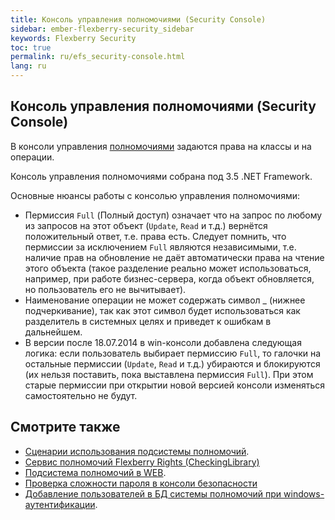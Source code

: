 ```yaml
---
title: Консоль управления полномочиями (Security Console)
sidebar: ember-flexberry-security_sidebar
keywords: Flexberry Security
toc: true
permalink: ru/efs_security-console.html
lang: ru
---
```


## Консоль управления полномочиями (Security Console)

В консоли управления [полномочиями](efs_right-manager-module.html) задаются права на классы и на операции.

Консоль управления полномочиями собрана под 3.5 .NET Framework.

Основные нюансы работы с консолью управления полномочиями:

* Пермиссия `Full` (Полный доступ) означает что на запрос по любому из запросов на этот объект (`Update`, `Read` и т.д.) вернётся положительный ответ, т.е. права есть. Следует помнить, что пермиссии за исключением `Full` являются независимыми, т.е. наличие прав на обновление не даёт автоматически права на чтение этого объекта (такое разделение реально может использоваться, например, при работе бизнес-сервера, когда объект обновляется, но пользователь его не вычитывает).
* Наименование операции не может содержать символ _ (нижнее подчеркивание), так как этот символ будет использоваться как разделитель в системных целях и приведет к ошибкам в дальнейшем.
* В версии после 18.07.2014 в win-консоли добавлена следующая логика: если пользователь выбирает пермиссию `Full`, то галочки на остальные пермиссии (`Update`, `Read` и т.д.) убираются и блокируются (их нельзя поставить, пока выставлена пермиссия `Full`). При этом старые пермиссии при открытии новой версией консоли изменяться самостоятельно не будут.

## Смотрите также

* [Сценарии использования подсистемы полномочий](efs_rights-scenarios.html).
* [Сервис полномочий Flexberry Rights (CheckingLibrary)](efs_security-legacy-services.html)
* [Подсистема полномочий в WEB](fa_right-manager.html).
* [Проверка сложности пароля в консоли безопасности](efs_checking-password-complexity-in-security-console.html)
* [Добавление пользователей в БД системы полномочий при windows-аутентификации](fa_authentication-adapter.html).
